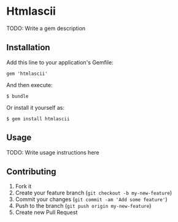 # Htmlascii

TODO: Write a gem description

## Installation

Add this line to your application's Gemfile:

    gem 'htmlascii'

And then execute:

    $ bundle

Or install it yourself as:

    $ gem install htmlascii

## Usage

TODO: Write usage instructions here

## Contributing

1. Fork it
2. Create your feature branch (`git checkout -b my-new-feature`)
3. Commit your changes (`git commit -am 'Add some feature'`)
4. Push to the branch (`git push origin my-new-feature`)
5. Create new Pull Request
